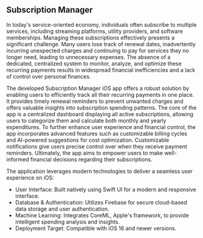 Subscription Manager
--------------------------
In today's service-oriented economy, individuals often subscribe to multiple services, including streaming
platforms, utility providers, and software memberships. Managing these subscriptions effectively presents
a significant challenge. Many users lose track of renewal dates, inadvertently incurring unexpected
charges and continuing to pay for services they no longer need, leading to unnecessary expenses.
The absence of a dedicated, centralized system to monitor, analyze, and optimize these recurring
payments results in widespread financial inefficiencies and a lack of control over personal finances.

The developed Subscription Manager iOS app offers a robust solution by enabling users to efficiently
track all their recurring payments in one place. It provides timely renewal reminders to prevent unwanted
charges and offers valuable insights into subscription spending patterns.
The core of the app is a centralized dashboard displaying all active subscriptions, allowing users to
categorize them and calculate both monthly and yearly expenditures. To further enhance user experience
and financial control, the app incorporates advanced features such as customizable billing cycles and
AI-powered suggestions for cost optimization.
Customizable notifications give users precise control over when they receive payment reminders.
Ultimately, the app aims to empower users to make well-informed financial decisions regarding their
subscriptions.

The application leverages modern technologies to deliver a seamless user experience on iOS:
* User Interface: Built natively using Swift UI for a modern and responsive interface.
* Database & Authentication: Utilizes Firebase for secure cloud-based data storage and user
authentication.
* Machine Learning: Integrates CoreML, Apple's framework, to provide intelligent spending
analysis and insights.
* Deployment Target: Compatible with iOS 16 and newer versions.
